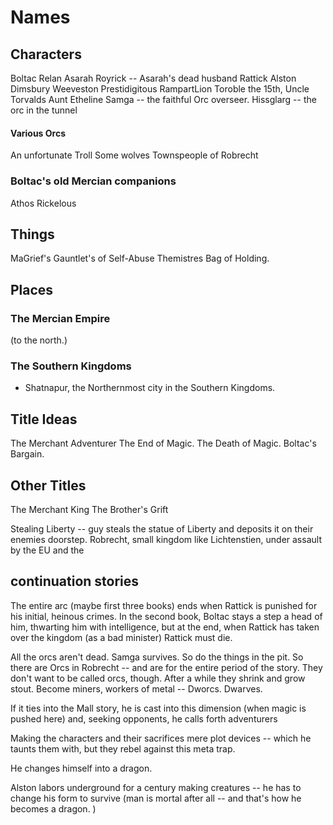 # Names #


## Characters ##


Boltac 
Relan
Asarah
Royrick -- Asarah's dead husband
Rattick
Alston Dimsbury
Weeveston Prestidigitous RampartLion Toroble the 15th,
Uncle Torvalds
Aunt Etheline
Samga -- the faithful Orc overseer. 
Hissglarg -- the orc in the tunnel



#### Various Orcs
An unfortunate Troll
Some wolves
Townspeople of Robrecht


### Boltac's old Mercian companions

Athos
Rickelous


## Things ##


MaGrief's Gauntlet's of Self-Abuse
Themistres Bag of Holding. 


## Places ##

### The Mercian Empire ###

(to the north.)


### The Southern Kingdoms ###


* Shatnapur, the Northernmost city in the Southern Kingdoms.

## Title Ideas ##

The Merchant Adventurer
The End of Magic. 
The Death of Magic. 
Boltac's Bargain.




## Other Titles ##


The Merchant King
The Brother's Grift

Stealing Liberty -- guy steals the statue of Liberty and deposits it on their enemies doorstep. Robrecht, small kingdom like Lichtenstien, under assault by the EU and the



## continuation stories ##


The entire arc (maybe first three books) ends when Rattick is punished for his initial, heinous crimes. In the second book, Boltac stays a step a head of him, thwarting him with intelligence, but at the end, when Rattick has taken over the kingdom (as a bad minister) Rattick must die. 





All the orcs aren't dead. Samga survives. So do the things in the pit. So there are Orcs in Robrecht -- and are for the entire period of the story. They don't want to be called orcs, though. After a while they shrink and grow stout. Become miners, workers of metal -- Dworcs. Dwarves. 


If it ties into the Mall story, he is cast into this dimension (when magic is pushed here) and, seeking opponents, he calls forth adventurers 

Making the characters and their sacrifices mere plot devices -- which he taunts them with, but they rebel against this meta trap. 

He changes himself into a dragon. 

Alston labors underground for a century making creatures -- he has to change his form to survive (man is mortal after all -- and that's how he becomes a dragon. )
